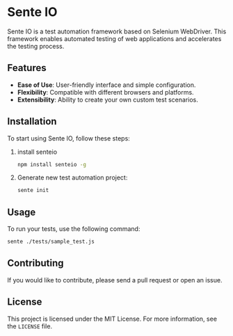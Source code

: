 # Sente IO

Sente IO is a test automation framework based on Selenium WebDriver. This framework enables automated testing of web applications and accelerates the testing process.

## Features

- **Ease of Use**: User-friendly interface and simple configuration.
- **Flexibility**: Compatible with different browsers and platforms.
- **Extensibility**: Ability to create your own custom test scenarios.

## Installation

To start using Sente IO, follow these steps:

1. install senteio
    ```bash
    npm install senteio -g
    ```
2. Generate new test automation project:
    ```bash
    sente init    
    ```

## Usage

To run your tests, use the following command:
```bash
sente ./tests/sample_test.js
```

## Contributing

If you would like to contribute, please send a pull request or open an issue.

## License

This project is licensed under the MIT License. For more information, see the `LICENSE` file.